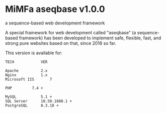 # MiMFa aseqbase v1.0.0
a sequence-based web development framework

A special framework for web development called "aseqbase" (a sequence-based framework) has been developed to implement safe, flexible, fast, and strong pure websites based on that, since 2018 so far.

This version is available for:

	TECH			VER

	Apache			2.x
	Nginx			1.x
	Microsoft IIS		7

	PHP			7.4 +

	MySQL			5.1 +
	SQL Server		10.50.1600.1 +
	PostgreSQL		8.3.18 +
